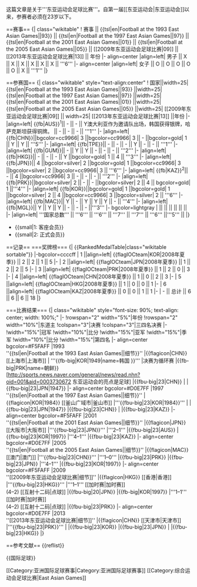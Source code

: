 这篇文章是关于'''东亚运动会足球比赛'''。自第一届[[东亚运动会|东亚运动会]]以来，参赛者必须在23岁以下。

==赛事==
{| class="wikitable"
! 赛事 || {{tsl|en|Football at the 1993 East Asian Games||93}} || {{tsl|en|Football at the 1997 East Asian Games||97}} || {{tsl|en|Football at the 2001 East Asian Games||01}} || {{tsl|en|Football at the 2005 East Asian Games||05}} || [[2009年东亚运动会足球比赛|09]] || [[2013年东亚运动会足球比赛|13]] || 年份
|- align=center
|align=left| 男子 || X || X || X || X || X || X || '''6'''
|- align=center
|align=left| 女子 || O || O || O || O || O || X || '''1'''
|}

==参赛国==
{| class="wikitable" style="text-align:center"
! 国家||width=25| {{tsl|en|Football at the 1993 East Asian Games||93}} ||width=25| {{tsl|en|Football at the 1997 East Asian Games||97}} ||width=25| {{tsl|en|Football at the 2001 East Asian Games||01}} ||width=25| {{tsl|en|Football at the 2005 East Asian Games||05}} ||width=25| [[2009年东亚运动会足球比赛|09]] || width=25| [[2013年东亚运动会足球比赛|13]] ||年份
|-
|align=left| {{fb|AUS}}<sup>1</sup>|| - || - || Y<ref name="guest">澳大利亚作为邀请队出场，韩国获得银牌，哈萨克斯坦获得铜牌。</ref> || - || - || - || '''1'''
|-
|align=left| {{fb|CHN}}||bgcolor=cc9966| 3 ||bgcolor=cc9966| 3 || - ||bgcolor=gold| 1 || Y || Y || '''5'''
|-
|align=left| {{fb|TPE}}|| - || - || - || Y || - || - || '''1'''
|-
|align=left| {{fb|GUM}}|| - || Y || Y || - || - || - || '''2'''
|-
|align=left| {{fb|HKG}}|| - || - || - || Y ||bgcolor=gold| 1 || 4 || '''3'''
|-
|align=left| {{fb|JPN}}|| 4 ||bgcolor=silver| 2 ||bgcolor=gold| 1 ||bgcolor=cc9966| 3 ||bgcolor=silver| 2 ||bgcolor=cc9966| 3 || '''6'''
|-
|align=left| {{fb|KAZ}}<sup>2</sup>|| - || 4 ||bgcolor=cc9966| 3<ref name="guest"/> || - || - || - ||  '''2'''
|-
|align=left| {{fb|PRK}}||bgcolor=silver| 2 || - || - ||bgcolor=silver| 2 || 4 || bgcolor=gold| 1 ||'''4'''
|-
|align=left| {{fb|KOR}}||bgcolor=gold| 1 ||bgcolor=gold| 1 ||bgcolor=silver| 2<ref name="guest"/> || 4 ||bgcolor=cc9966| 3 ||bgcolor=silver| 2 ||  '''6'''
|-
|align=left| {{fb|MAC}}|| Y || - || Y || Y || Y || - || '''4'''
|-
|align=left| {{fb|MGL}}|| Y || Y || Y || - || - || - ||'''3'''
|- bgcolor=lightgray
| || || || || || ||
|-
|align=left| '''国家总数''' || '''6''' || '''6''' || '''7''' || '''7''' || '''6''' ||'''5''' ||
|}
* {{small|1: 客座会员}}
* {{small|2: 正式会员}}

==记录==
===奖牌榜===
{| {{RankedMedalTable|class="wikitable sortable"}}
|-bgcolor=ccccff
| 1 ||align=left| {{flagIOCteam|KOR|2008年夏季}} || 2 || 2 || 1 || 5
|-
| 2 ||align=left| {{flagIOCteam|JPN|2008年夏季}} || 1 || 2 || 2 || 5
|-
| 3 ||align=left| {{flagIOCteam|PRK|2008年夏季}} || 1 || 2 || 0 || 3
|-
| 4 ||align=left| {{flagIOCteam|CHN|2008年夏季}} || 1 || 0 || 2 || 3
|-
| 5 ||align=left| {{flagIOCteam|HKG|2008年夏季}} || 1 || 0 || 0 || 1
|-
| 6 ||align=left| {{flagIOCteam|KAZ|2008年夏季}} || 0 || 0 || 1 || 1
|-
| - || 总计 || 6 || 6 || 6 || 18
|}

===比赛结果===
{| class="wikitable" style="font-size: 90%; text-align: center; width: 100%;"
|-
!rowspan="2" width="5%"|年份
!rowspan="2" width="10%"|东道主
!colspan="3"|决赛
!colspan="3"|三四名决赛
|-
!width="15%"|冠军
!width="10%"|比分
!width="15%"|亚军
!width="15%"|季军
!width="10%"|比分
!width="15%"|第四名
|- align=center bgcolor=#F5FAFF
|1993<br>''{{tsl|en|Football at the 1993 East Asian Games||细节}}''
|{{flagicon|CHN}} [[上海市|上海市]]
| '''{{fb-big|KOR|1949|name=韩国 }}'''
|<ref name="roundrobin">决赛为循环赛</ref>
|{{fb-big|PRK|name=朝鲜}} <ref>[http://sports.news.naver.com/general/news/read.nhn?oid=001&aid=0003730672 东亚运动会的亮点是足球]</ref>
|{{fbu-big|23|CHN}}
|<ref name="roundrobin"/>
|{{fbu-big|23|JPN|1947}}
|- align=center bgcolor=#D0E7FF
|1997<br>''{{tsl|en|Football at the 1997 East Asian Games||细节}}''
|{{flagicon|KOR|1984}} [[釜山广域市|釜山市]]
|'''{{fbu-big|23|KOR|1984}}'''
|<ref name="roundrobin"/>
|{{fbu-big|23|JPN|1947}}
|{{fbu-big|23|CHN}}
|<ref name="roundrobin"/>
|{{fbu-big|23|KAZ}}
|- align=center bgcolor=#F5FAFF
|2001<br>''{{tsl|en|Football at the 2001 East Asian Games||细节}}''
|{{flagicon|JPN}} [[大阪市|大阪市]]
|'''{{fbu-big|23|JPN}}'''
|'''2–1'''
|{{fbu-big|23|AUS}}
|{{fbu-big|23|KOR|1997}}
|'''4–1'''
|{{fbu-big|23|KAZ}}
|- align=center bgcolor=#D0E7FF
|2005<br>''{{tsl|en|Football at the 2005 East Asian Games||细节}}''
|{{flagicon|MAC}} [[澳门|澳门]]
|'''{{fbu-big|23|CHN}}'''
|'''1–0'''
|{{fbu-big|23|PRK}}
|{{fbu-big|23|JPN}}
|'''4–1'''
|{{fbu-big|23|KOR|1997}}
|- align=center bgcolor=#F5FAFF
|2009<br>''[[2009年东亚运动会足球比赛|细节]]''
|{{flagicon|HKG}} [[香港|香港]]
|'''{{fbu-big|23|HKG}}'''
|'''1–1''' [[加时赛|加时赛]]<br>(4–2) [[互射十二码|点球]]
|{{fbu-big|20|JPN}}
|{{fb-big|KOR|1997}}
|'''1–1''' [[加时赛|加时赛]]<br>(4–2) [[互射十二码|点球]]
|{{fbu-big|23|PRK}}
|- align=center bgcolor=#D0E7FF
|2013<br>''[[2013年东亚运动会足球比赛|细节]]''
|{{flagicon|CHN}} [[天津市|天津市]]
|'''{{fbu-big|23|PRK}}'''
|<ref name="roundrobin"/>
|{{fbu-big|23|KOR}}
|{{fbu-big|23|JPN}}
|<ref name="roundrobin"/>
|{{fbu-big|23|HKG}}
|}

==参考文献==
{{reflist}}

{{国际足球}}

[[Category:亚洲国际足球赛事|Category:亚洲国际足球赛事]]
[[Category:综合运动会足球比赛|East Asian Games]]